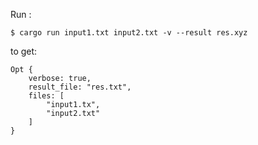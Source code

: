 Run :

```
$ cargo run input1.txt input2.txt -v --result res.xyz

```

to get:

```
Opt {
    verbose: true,
    result_file: "res.txt",
    files: [
        "input1.tx",
        "input2.txt"
    ]
}

```